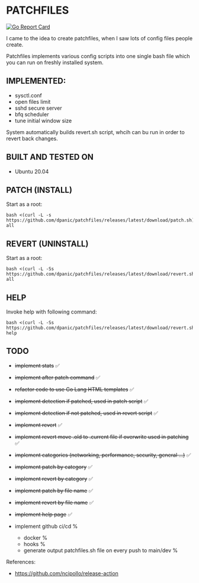 # PATCHFILES
[![Go Report Card](https://goreportcard.com/badge/github.com/dpanic/patchfiles)](https://goreportcard.com/report/github.com/dpanic/patchfiles)

I came to the idea to create patchfiles, when I saw lots of config files people create.
 
Patchfiles implements various config scripts into one single bash file which you can run on freshly installed system.

## IMPLEMENTED:
* sysctl.conf
* open files limit
* sshd secure server
* bfq scheduler
* tune initial window size

System automatically builds revert.sh script, whcih can bu run in order to revert back changes.

## BUILT AND TESTED ON
* Ubuntu 20.04

## PATCH (INSTALL)
Start as a root:
```
bash <(curl -L -s https://github.com/dpanic/patchfiles/releases/latest/download/patch.sh) all
```

## REVERT (UNINSTALL)
Start as a root:
```
bash <(curl -L -Ss https://github.com/dpanic/patchfiles/releases/latest/download/revert.sh) all
```

## HELP
Invoke help with following command:
```
bash <(curl -L -Ss https://github.com/dpanic/patchfiles/releases/latest/download/revert.sh) help
```




## TODO
* ~~implement stats~~ ✅
* ~~implement after patch command~~ ✅
* ~~refactor code to use Go Lang HTML templates~~ ✅
* ~~implement detection if patched, used in patch script~~ ✅ 
* ~~implement detection if not patched, used in revert script~~ ✅ 
* ~~implement revert~~ ✅ 
* ~~implement revert move .old to .current file if overwrite used in patching~~ ✅ 
* ~~implement categories (networking, performance, security, general ...)~~ ✅
* ~~implement patch by category~~ ✅
* ~~implement revert by category~~ ✅
* ~~implement patch by file name~~ ✅
* ~~implement revert by file name~~ ✅
* ~~implement help page~~ ✅

* implement github ci/cd % 
    * docker % 
    * hooks % 
    * generate output patchfiles.sh file on every push to main/dev % 

References:
* https://github.com/ncipollo/release-action
